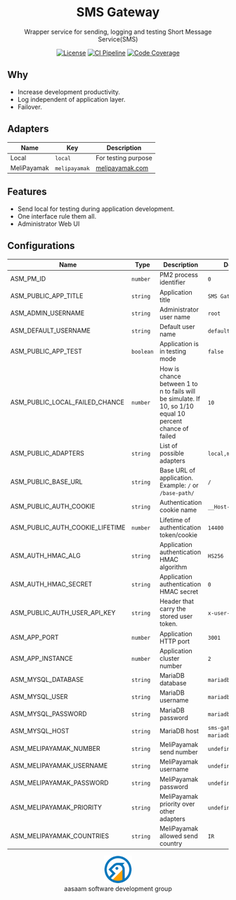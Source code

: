 <div align="center">
  <h1>
  	SMS Gateway
  </h1>
  <p>
  	Wrapper service for sending, logging and testing Short Message Service(SMS)
  </p>
  <p>
    <!-- github -->
    <a href="https://github.com/aasaam/sms-gateway/blob/main/LICENSE"><img alt="License" src="https://img.shields.io/github/license/aasaam/sms-gateway"></a>
    <!-- gitlab -->
    <a href="https://gitlab.com/aasaam/sms-gateway/-/pipelines"><img alt="CI Pipeline" src="https://gitlab.com/aasaam/sms-gateway/badges/master/pipeline.svg"></a>
    <a href="https://gitlab.com/aasaam/sms-gateway/"><img alt="Code Coverage" src="https://gitlab.com/aasaam/spa-fullstack-app-demo/badges/master/coverage.svg"></a>
  </p>
</div>

## Why

- Increase development productivity.
- Log independent of application layer.
- Failover.

## Adapters

| Name        | Key           | Description                                     |
| ----------- | ------------- | ----------------------------------------------- |
| Local       | `local`       | For testing purpose                             |
| MeliPayamak | `melipayamak` | [melipayamak.com](https://www.melipayamak.com/) |

## Features

- Send local for testing during application development.
- One interface rule them all.
- Administrator Web UI

## Configurations

| Name                            | Type      | Description                                                                                              | Default               |
| ------------------------------- | --------- | -------------------------------------------------------------------------------------------------------- | --------------------- |
| ASM_PM_ID                       | `number`  | PM2 process identifier                                                                                   | `0`                   |
| ASM_PUBLIC_APP_TITLE            | `string`  | Application title                                                                                        | `SMS Gateway`         |
| ASM_ADMIN_USERNAME              | `string`  | Administrator user name                                                                                  | `root`                |
| ASM_DEFAULT_USERNAME            | `string`  | Default user name                                                                                        | `default`             |
| ASM_PUBLIC_APP_TEST             | `boolean` | Application is in testing mode                                                                           | `false`               |
| ASM_PUBLIC_LOCAL_FAILED_CHANCE  | `number`  | How is chance between 1 to n to fails will be simulate. If 10, so 1/10 equal 10 percent chance of failed | `10`                  |
| ASM_PUBLIC_ADAPTERS             | `string`  | List of possible adapters                                                                                | `local,melipayamak`   |
| ASM_PUBLIC_BASE_URL             | `string`  | Base URL of application. Example: `/` or `/base-path/`                                                   | `/`                   |
| ASM_PUBLIC_AUTH_COOKIE          | `string`  | Authentication cookie name                                                                               | `__Host-AuthToken`    |
| ASM_PUBLIC_AUTH_COOKIE_LIFETIME | `number`  | Lifetime of authentication token/cookie                                                                  | `14400`               |
| ASM_AUTH_HMAC_ALG               | `string`  | Application authentication HMAC algorithm                                                                | `HS256`               |
| ASM_AUTH_HMAC_SECRET            | `string`  | Application authentication HMAC secret                                                                   | `0`                   |
| ASM_PUBLIC_AUTH_USER_API_KEY    | `string`  | Header that carry the stored user token.                                                                 | `x-user-api-key`      |
| ASM_APP_PORT                    | `number`  | Application HTTP port                                                                                    | `3001`                |
| ASM_APP_INSTANCE                | `number`  | Application cluster number                                                                               | `2`                   |
| ASM_MYSQL_DATABASE              | `string`  | MariaDB database                                                                                         | `mariadb-db`          |
| ASM_MYSQL_USER                  | `string`  | MariaDB username                                                                                         | `mariadb-user`        |
| ASM_MYSQL_PASSWORD              | `string`  | MariaDB password                                                                                         | `mariadb-password`    |
| ASM_MYSQL_HOST                  | `string`  | MariaDB host                                                                                             | `sms-gateway-mariadb` |
| ASM_MELIPAYAMAK_NUMBER          | `string`  | MeliPayamak send number                                                                                  | `undefined`           |
| ASM_MELIPAYAMAK_USERNAME        | `string`  | MeliPayamak username                                                                                     | `undefined`           |
| ASM_MELIPAYAMAK_PASSWORD        | `string`  | MeliPayamak password                                                                                     | `undefined`           |
| ASM_MELIPAYAMAK_PRIORITY        | `string`  | MeliPayamak priority over other adapters                                                                 | `undefined`           |
| ASM_MELIPAYAMAK_COUNTRIES       | `string`  | MeliPayamak allowed send country                                                                         | `IR`                  |

<div>
  <p align="center">
    <img alt="aasaam software development group" width="64" src="https://raw.githubusercontent.com/aasaam/information/master/logo/aasaam.svg">
    <br />
    aasaam software development group
  </p>
</div>
